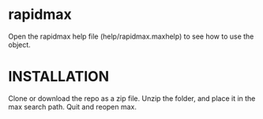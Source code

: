 # rapidmax

Open the rapidmax help file (help/rapidmax.maxhelp) to see how to use the object.

# INSTALLATION
Clone or download the repo as a zip file.
Unzip the folder, and place it in the max search path. Quit and reopen max.